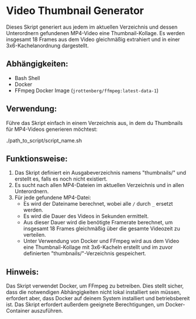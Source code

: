 # Video Thumbnail Generator

Dieses Skript generiert aus jedem im aktuellen Verzeichnis und dessen Unterordnern gefundenen MP4-Video eine Thumbnail-Kollage. Es werden insgesamt 18 Frames aus dem Video gleichmäßig extrahiert und in einer 3x6-Kachelanordnung dargestellt.

## Abhängigkeiten:

- Bash Shell
- Docker
- FFmpeg Docker Image (`jrottenberg/ffmpeg:latest-data-1`)

## Verwendung:

Führe das Skript einfach in einem Verzeichnis aus, in dem du Thumbnails für MP4-Videos generieren möchtest:

./path_to_script/script_name.sh


## Funktionsweise:

1. Das Skript definiert ein Ausgabeverzeichnis namens "thumbnails/" und erstellt es, falls es noch nicht existiert.
2. Es sucht nach allen MP4-Dateien im aktuellen Verzeichnis und in allen Unterordnern.
3. Für jede gefundene MP4-Datei:
    - Es wird der Dateiname berechnet, wobei alle `/` durch `_` ersetzt werden.
    - Es wird die Dauer des Videos in Sekunden ermittelt.
    - Aus dieser Dauer wird die benötigte Framerate berechnet, um insgesamt 18 Frames gleichmäßig über die gesamte Videozeit zu verteilen.
    - Unter Verwendung von Docker und FFmpeg wird aus dem Video eine Thumbnail-Kollage mit 3x6-Kacheln erstellt und im zuvor definierten "thumbnails/"-Verzeichnis gespeichert.

## Hinweis:

Das Skript verwendet Docker, um FFmpeg zu betreiben. Dies stellt sicher, dass die notwendigen Abhängigkeiten nicht lokal installiert sein müssen, erfordert aber, dass Docker auf deinem System installiert und betriebsbereit ist. Das Skript erfordert außerdem geeignete Berechtigungen, um Docker-Container auszuführen.
